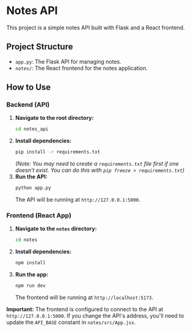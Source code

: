 # Notes API

This project is a simple notes API built with Flask and a React frontend.

## Project Structure

- `app.py`: The Flask API for managing notes.
- `notes/`: The React frontend for the notes application.

## How to Use

### Backend (API)

1.  **Navigate to the root directory:**
    ```bash
    cd notes_api
    ```
2.  **Install dependencies:**
    ```bash
    pip install -r requirements.txt
    ```
    *(Note: You may need to create a `requirements.txt` file first if one doesn't exist. You can do this with `pip freeze > requirements.txt`)*
3.  **Run the API:**
    ```bash
    python app.py
    ```
    The API will be running at `http://127.0.0.1:5000`.

### Frontend (React App)

1.  **Navigate to the `notes` directory:**
    ```bash
    cd notes
    ```
2.  **Install dependencies:**
    ```bash
    npm install
    ```
3.  **Run the app:**
    ```bash
    npm run dev
    ```
    The frontend will be running at `http://localhost:5173`.

**Important:** The frontend is configured to connect to the API at `http://127.0.0.1:5000`. If you change the API's address, you'll need to update the `API_BASE` constant in `notes/src/App.jsx`.